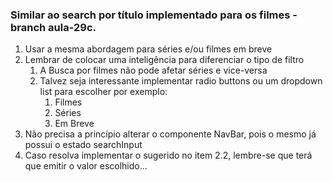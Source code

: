 ### Similar ao search por título implementado para os filmes - branch aula-29c.

  1. Usar a mesma abordagem para séries e/ou filmes em breve
  2. Lembrar de colocar uma inteligência para diferenciar o tipo de filtro
     1. A Busca por filmes não pode afetar séries e vice-versa
     2. Talvez seja interessante implementar radio buttons ou um dropdown list para escolher por exemplo:
        1. Filmes
        2. Séries
        3. Em Breve
  3. Não precisa a princípio alterar o componente NavBar, pois o mesmo já possui o estado searchInput
  4. Caso resolva implementar o sugerido no item 2.2, lembre-se que terá que emitir o valor escolhido...